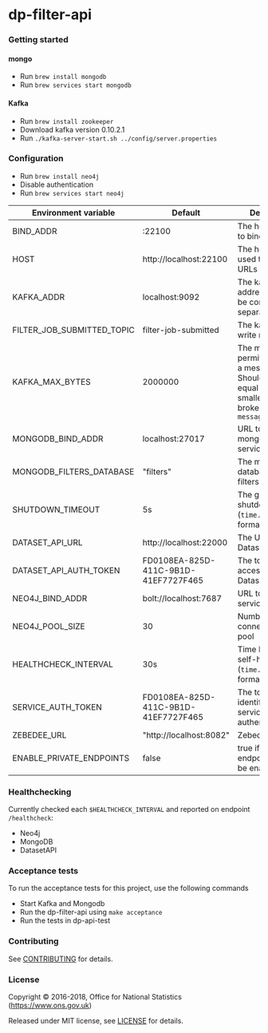 dp-filter-api
================

### Getting started

#### mongo
* Run `brew install mongodb`
* Run `brew services start mongodb`

#### Kafka
* Run `brew install zookeeper`
* Download kafka version 0.10.2.1
* Run `./kafka-server-start.sh ../config/server.properties`

### Configuration
* Run `brew install neo4j`
* Disable authentication
* Run `brew services start neo4j`

| Environment variable       | Default                                   | Description
| -------------------------- | ----------------------------------------- | -----------
| BIND_ADDR                  | :22100                                    | The host and port to bind to
| HOST                       | http://localhost:22100                    | The host name used to build URLs
| KAFKA_ADDR                 | localhost:9092                            | The kafka broker addresses (can be comma separated)
| FILTER_JOB_SUBMITTED_TOPIC | filter-job-submitted                      | The kafka topic to write messages to
| KAFKA_MAX_BYTES            | 2000000                                   | The maximum permitted size of a message. Should be set equal to or smaller than the broker's `message.max.bytes`
| MONGODB_BIND_ADDR          | localhost:27017                           | URL to a mongodb services
| MONGODB_FILTERS_DATABASE   | "filters"                                 | The mongodb database to store filters
| SHUTDOWN_TIMEOUT           | 5s                                        | The graceful shutdown timeout (`time.Duration` format)
| DATASET_API_URL            | http://localhost:22000                    | The URL of the Dataset API
| DATASET_API_AUTH_TOKEN     | FD0108EA-825D-411C-9B1D-41EF7727F465      | The token used to access the Dataset API
| NEO4J_BIND_ADDR            | bolt://localhost:7687                     | URL to a neo4j services
| NEO4J_POOL_SIZE            | 30                                        | Number of connections in the pool
| HEALTHCHECK_INTERVAL       | 30s                                       | Time between self-healthchecks (`time.Duration` format)
| SERVICE_AUTH_TOKEN         | FD0108EA-825D-411C-9B1D-41EF7727F465      | The token used to identify this service when authenticating
| ZEBEDEE_URL                | "http://localhost:8082"                   | Zebedee URL
| ENABLE_PRIVATE_ENDPOINTS   | false                                     | true if private endpoints should be enabled

### Healthchecking

Currently checked each `$HEALTHCHECK_INTERVAL` and reported on endpoint `/healthcheck`:

* Neo4j
* MongoDB
* DatasetAPI

### Acceptance tests

To run the acceptance tests for this project, use the following commands

* Start Kafka and Mongodb 
* Run the dp-filter-api using `make acceptance`
* Run the tests in dp-api-test


### Contributing

See [CONTRIBUTING](CONTRIBUTING.md) for details.

### License

Copyright © 2016-2018, Office for National Statistics (https://www.ons.gov.uk)

Released under MIT license, see [LICENSE](LICENSE.md) for details.
